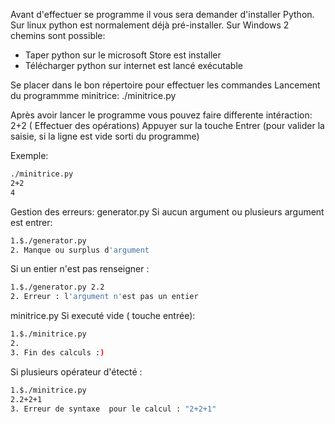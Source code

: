 Avant d'effectuer se programme il vous sera demander d'installer Python.
Sur linux python est normalement déjà pré-installer.
Sur Windows 2 chemins sont possible:
- Taper python sur le microsoft Store est installer
- Télécharger python sur internet est lancé exécutable

Se placer dans le bon répertoire pour effectuer les commandes 
Lancement du programmme minitrice:
./minitrice.py

Après avoir lancer le programme vous pouvez faire differente intéraction:
2+2 ( Effectuer des opérations)
Appuyer sur la touche Entrer (pour valider la saisie, si la ligne est vide sorti du programme)


Exemple:
````bash
./minitrice.py
2+2
4
````

Gestion des erreurs:
generator.py
Si aucun argument ou plusieurs argument est entrer:
````bash
1.$./generator.py
2. Manque ou surplus d'argument
````
 Si un entier n'est pas renseigner :
 ````bash
1.$./generator.py 2.2
2. Erreur : l'argument n'est pas un entier 
````


minitrice.py
Si executé vide ( touche entrée):
 ````bash
1.$./minitrice.py
2.
3. Fin des calculs :)
````

Si plusieurs opérateur d'étecté :
 ````bash
1.$./minitrice.py
2.2+2+1
3. Erreur de syntaxe  pour le calcul : "2+2+1"
````
